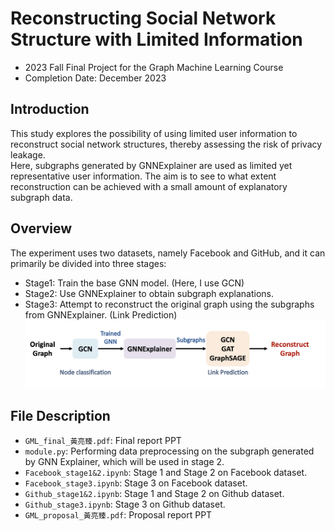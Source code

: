 # Reconstructing Social Network Structure with Limited Information
- 2023 Fall Final Project for the Graph Machine Learning Course
- Completion Date: December 2023

## Introduction
This study explores the possibility of using limited user information to reconstruct social
network structures, thereby assessing the risk of privacy leakage.  
Here, subgraphs generated by GNNExplainer are used as limited yet representative user information. The aim is to see to what extent reconstruction can be achieved with a small amount of explanatory subgraph data.

## Overview
The experiment uses two datasets, namely Facebook and GitHub, and it can primarily be divided into three stages:
- Stage1: Train the base GNN model. (Here, I use GCN)
- Stage2: Use GNNExplainer to obtain subgraph explanations.
- Stage3: Attempt to reconstruct the original graph using the subgraphs from GNNExplainer. (Link Prediction)
![overview](/plot/overview.png)

## File Description
- `GML_final_黃亮臻.pdf`: Final report PPT
- `module.py`: Performing data preprocessing on the subgraph generated by GNN Explainer, which will be used in stage 2.
- `Facebook_stage1&2.ipynb`: Stage 1 and Stage 2 on Facebook dataset.
- `Facebook_stage3.ipynb`: Stage 3 on Facebook dataset.
- `Github_stage1&2.ipynb`: Stage 1 and Stage 2 on Github dataset.
- `Github_stage3.ipynb`: Stage 3 on Github dataset.
- `GML_proposal_黃亮臻.pdf`: Proposal report PPT
